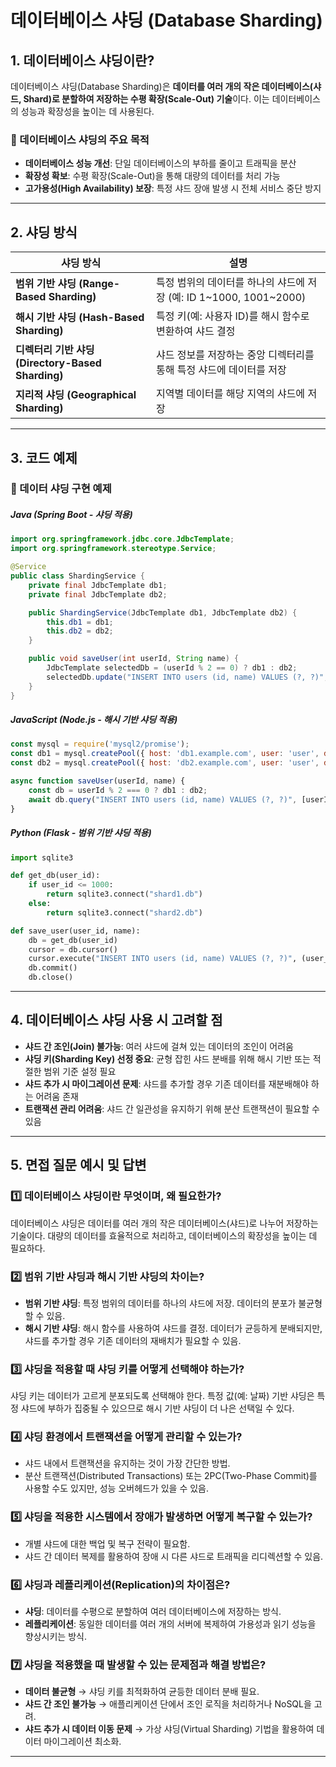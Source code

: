 # 데이터베이스 샤딩 (Database Sharding)

## 1. 데이터베이스 샤딩이란?
데이터베이스 샤딩(Database Sharding)은 **데이터를 여러 개의 작은 데이터베이스(샤드, Shard)로 분할하여 저장하는 수평 확장(Scale-Out) 기술**이다. 이는 데이터베이스의 성능과 확장성을 높이는 데 사용된다.

### 🔹 데이터베이스 샤딩의 주요 목적
- **데이터베이스 성능 개선**: 단일 데이터베이스의 부하를 줄이고 트래픽을 분산
- **확장성 확보**: 수평 확장(Scale-Out)을 통해 대량의 데이터를 처리 가능
- **고가용성(High Availability) 보장**: 특정 샤드 장애 발생 시 전체 서비스 중단 방지

---

## 2. 샤딩 방식
| 샤딩 방식 | 설명 |
|-----------|------|
| **범위 기반 샤딩 (Range-Based Sharding)** | 특정 범위의 데이터를 하나의 샤드에 저장 (예: ID 1~1000, 1001~2000) |
| **해시 기반 샤딩 (Hash-Based Sharding)** | 특정 키(예: 사용자 ID)를 해시 함수로 변환하여 샤드 결정 |
| **디렉터리 기반 샤딩 (Directory-Based Sharding)** | 샤드 정보를 저장하는 중앙 디렉터리를 통해 특정 샤드에 데이터를 저장 |
| **지리적 샤딩 (Geographical Sharding)** | 지역별 데이터를 해당 지역의 샤드에 저장 |

---

## 3. 코드 예제
### 🔹 데이터 샤딩 구현 예제
##### Java (Spring Boot - 샤딩 적용)
```java
import org.springframework.jdbc.core.JdbcTemplate;
import org.springframework.stereotype.Service;

@Service
public class ShardingService {
    private final JdbcTemplate db1;
    private final JdbcTemplate db2;

    public ShardingService(JdbcTemplate db1, JdbcTemplate db2) {
        this.db1 = db1;
        this.db2 = db2;
    }

    public void saveUser(int userId, String name) {
        JdbcTemplate selectedDb = (userId % 2 == 0) ? db1 : db2;
        selectedDb.update("INSERT INTO users (id, name) VALUES (?, ?)", userId, name);
    }
}
```

##### JavaScript (Node.js - 해시 기반 샤딩 적용)
```javascript
const mysql = require('mysql2/promise');
const db1 = mysql.createPool({ host: 'db1.example.com', user: 'user', database: 'shard1' });
const db2 = mysql.createPool({ host: 'db2.example.com', user: 'user', database: 'shard2' });

async function saveUser(userId, name) {
    const db = userId % 2 === 0 ? db1 : db2;
    await db.query("INSERT INTO users (id, name) VALUES (?, ?)", [userId, name]);
}
```

##### Python (Flask - 범위 기반 샤딩 적용)
```python
import sqlite3

def get_db(user_id):
    if user_id <= 1000:
        return sqlite3.connect("shard1.db")
    else:
        return sqlite3.connect("shard2.db")

def save_user(user_id, name):
    db = get_db(user_id)
    cursor = db.cursor()
    cursor.execute("INSERT INTO users (id, name) VALUES (?, ?)", (user_id, name))
    db.commit()
    db.close()
```

---

## 4. 데이터베이스 샤딩 사용 시 고려할 점
- **샤드 간 조인(Join) 불가능**: 여러 샤드에 걸쳐 있는 데이터의 조인이 어려움
- **샤딩 키(Sharding Key) 선정 중요**: 균형 잡힌 샤드 분배를 위해 해시 기반 또는 적절한 범위 기준 설정 필요
- **샤드 추가 시 마이그레이션 문제**: 샤드를 추가할 경우 기존 데이터를 재분배해야 하는 어려움 존재
- **트랜잭션 관리 어려움**: 샤드 간 일관성을 유지하기 위해 분산 트랜잭션이 필요할 수 있음

---

## 5. 면접 질문 예시 및 답변

### 1️⃣ 데이터베이스 샤딩이란 무엇이며, 왜 필요한가?
데이터베이스 샤딩은 데이터를 여러 개의 작은 데이터베이스(샤드)로 나누어 저장하는 기술이다. 대량의 데이터를 효율적으로 처리하고, 데이터베이스의 확장성을 높이는 데 필요하다.

### 2️⃣ 범위 기반 샤딩과 해시 기반 샤딩의 차이는?
- **범위 기반 샤딩**: 특정 범위의 데이터를 하나의 샤드에 저장. 데이터의 분포가 불균형할 수 있음.
- **해시 기반 샤딩**: 해시 함수를 사용하여 샤드를 결정. 데이터가 균등하게 분배되지만, 샤드를 추가할 경우 기존 데이터의 재배치가 필요할 수 있음.

### 3️⃣ 샤딩을 적용할 때 샤딩 키를 어떻게 선택해야 하는가?
샤딩 키는 데이터가 고르게 분포되도록 선택해야 한다. 특정 값(예: 날짜) 기반 샤딩은 특정 샤드에 부하가 집중될 수 있으므로 해시 기반 샤딩이 더 나은 선택일 수 있다.

### 4️⃣ 샤딩 환경에서 트랜잭션을 어떻게 관리할 수 있는가?
- 샤드 내에서 트랜잭션을 유지하는 것이 가장 간단한 방법.
- 분산 트랜잭션(Distributed Transactions) 또는 2PC(Two-Phase Commit)를 사용할 수도 있지만, 성능 오버헤드가 있을 수 있음.

### 5️⃣ 샤딩을 적용한 시스템에서 장애가 발생하면 어떻게 복구할 수 있는가?
- 개별 샤드에 대한 백업 및 복구 전략이 필요함.
- 샤드 간 데이터 복제를 활용하여 장애 시 다른 샤드로 트래픽을 리디렉션할 수 있음.

### 6️⃣ 샤딩과 레플리케이션(Replication)의 차이점은?
- **샤딩**: 데이터를 수평으로 분할하여 여러 데이터베이스에 저장하는 방식.
- **레플리케이션**: 동일한 데이터를 여러 개의 서버에 복제하여 가용성과 읽기 성능을 향상시키는 방식.

### 7️⃣ 샤딩을 적용했을 때 발생할 수 있는 문제점과 해결 방법은?
- **데이터 불균형** → 샤딩 키를 최적화하여 균등한 데이터 분배 필요.
- **샤드 간 조인 불가능** → 애플리케이션 단에서 조인 로직을 처리하거나 NoSQL을 고려.
- **샤드 추가 시 데이터 이동 문제** → 가상 샤딩(Virtual Sharding) 기법을 활용하여 데이터 마이그레이션 최소화.

---